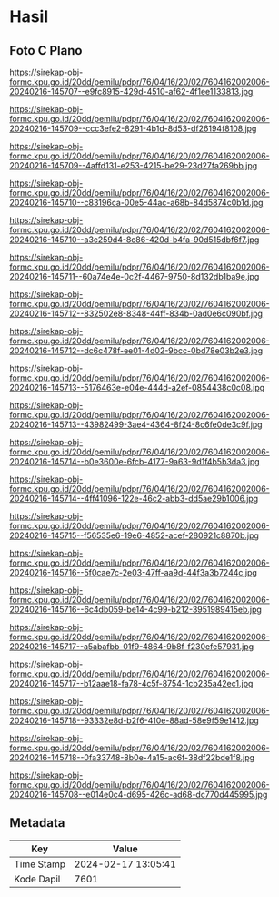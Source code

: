 # Hasil

## Foto C Plano

https://sirekap-obj-formc.kpu.go.id/20dd/pemilu/pdpr/76/04/16/20/02/7604162002006-20240216-145707--e9fc8915-429d-4510-af62-4f1ee1133813.jpg

https://sirekap-obj-formc.kpu.go.id/20dd/pemilu/pdpr/76/04/16/20/02/7604162002006-20240216-145709--ccc3efe2-8291-4b1d-8d53-df26194f8108.jpg

https://sirekap-obj-formc.kpu.go.id/20dd/pemilu/pdpr/76/04/16/20/02/7604162002006-20240216-145709--4affd131-e253-4215-be29-23d27fa269bb.jpg

https://sirekap-obj-formc.kpu.go.id/20dd/pemilu/pdpr/76/04/16/20/02/7604162002006-20240216-145710--c83196ca-00e5-44ac-a68b-84d5874c0b1d.jpg

https://sirekap-obj-formc.kpu.go.id/20dd/pemilu/pdpr/76/04/16/20/02/7604162002006-20240216-145710--a3c259d4-8c86-420d-b4fa-90d515dbf6f7.jpg

https://sirekap-obj-formc.kpu.go.id/20dd/pemilu/pdpr/76/04/16/20/02/7604162002006-20240216-145711--60a74e4e-0c2f-4467-9750-8d132db1ba9e.jpg

https://sirekap-obj-formc.kpu.go.id/20dd/pemilu/pdpr/76/04/16/20/02/7604162002006-20240216-145712--832502e8-8348-44ff-834b-0ad0e6c090bf.jpg

https://sirekap-obj-formc.kpu.go.id/20dd/pemilu/pdpr/76/04/16/20/02/7604162002006-20240216-145712--dc6c478f-ee01-4d02-9bcc-0bd78e03b2e3.jpg

https://sirekap-obj-formc.kpu.go.id/20dd/pemilu/pdpr/76/04/16/20/02/7604162002006-20240216-145713--5176463e-e04e-444d-a2ef-0854438c0c08.jpg

https://sirekap-obj-formc.kpu.go.id/20dd/pemilu/pdpr/76/04/16/20/02/7604162002006-20240216-145713--43982499-3ae4-4364-8f24-8c6fe0de3c9f.jpg

https://sirekap-obj-formc.kpu.go.id/20dd/pemilu/pdpr/76/04/16/20/02/7604162002006-20240216-145714--b0e3600e-6fcb-4177-9a63-9d1f4b5b3da3.jpg

https://sirekap-obj-formc.kpu.go.id/20dd/pemilu/pdpr/76/04/16/20/02/7604162002006-20240216-145714--4ff41096-122e-46c2-abb3-dd5ae29b1006.jpg

https://sirekap-obj-formc.kpu.go.id/20dd/pemilu/pdpr/76/04/16/20/02/7604162002006-20240216-145715--f56535e6-19e6-4852-acef-280921c8870b.jpg

https://sirekap-obj-formc.kpu.go.id/20dd/pemilu/pdpr/76/04/16/20/02/7604162002006-20240216-145716--5f0cae7c-2e03-47ff-aa9d-44f3a3b7244c.jpg

https://sirekap-obj-formc.kpu.go.id/20dd/pemilu/pdpr/76/04/16/20/02/7604162002006-20240216-145716--6c4db059-be14-4c99-b212-3951989415eb.jpg

https://sirekap-obj-formc.kpu.go.id/20dd/pemilu/pdpr/76/04/16/20/02/7604162002006-20240216-145717--a5abafbb-01f9-4864-9b8f-f230efe57931.jpg

https://sirekap-obj-formc.kpu.go.id/20dd/pemilu/pdpr/76/04/16/20/02/7604162002006-20240216-145717--b12aae18-fa78-4c5f-8754-1cb235a42ec1.jpg

https://sirekap-obj-formc.kpu.go.id/20dd/pemilu/pdpr/76/04/16/20/02/7604162002006-20240216-145718--93332e8d-b2f6-410e-88ad-58e9f59e1412.jpg

https://sirekap-obj-formc.kpu.go.id/20dd/pemilu/pdpr/76/04/16/20/02/7604162002006-20240216-145718--0fa33748-8b0e-4a15-ac6f-38df22bde1f8.jpg

https://sirekap-obj-formc.kpu.go.id/20dd/pemilu/pdpr/76/04/16/20/02/7604162002006-20240216-145708--e014e0c4-d695-426c-ad68-dc770d445995.jpg


## Metadata

| Key        | Value               |
| ---------- | ------------------- |
| Time Stamp | 2024-02-17 13:05:41 |
| Kode Dapil | 7601                |



